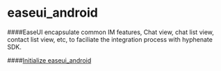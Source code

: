 # easeui_android
####EaseUI encapsulate common IM features, Chat view, chat list view, contact list view, etc, to faciliate the integration process with hyphenate SDK.

####[Initialize easeui_android](http://docs.hyphenate.io/im/androidclientintegration/easeuiuseguide)



